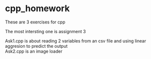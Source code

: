 # cpp_homework

These are 3 exercises for cpp

The most intersting one is assignment 3 

Ask1.cpp is about reading 2 variables from an csv file and using linear aggresion to predict the output   
Ask2.cpp is an image loader 
